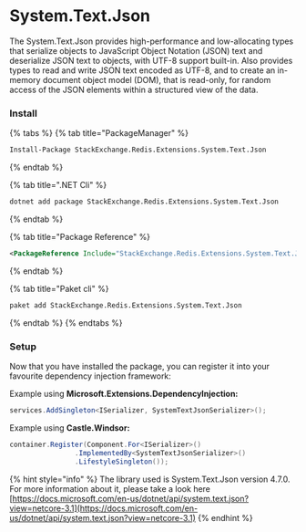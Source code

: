 # System.Text.Json

The System.Text.Json provides high-performance and low-allocating types that serialize objects to JavaScript Object Notation (JSON) text and deserialize JSON text to objects, with UTF-8 support built-in. Also provides types to read and write JSON text encoded as UTF-8, and to create an in-memory document object model (DOM), that is read-only, for random access of the JSON elements within a structured view of the data.

### Install

{% tabs %}
{% tab title="PackageManager" %}
```bash
Install-Package StackExchange.Redis.Extensions.System.Text.Json
```
{% endtab %}

{% tab title=".NET Cli" %}
```bash
dotnet add package StackExchange.Redis.Extensions.System.Text.Json
```
{% endtab %}

{% tab title="Package Reference" %}
```xml
<PackageReference Include="StackExchange.Redis.Extensions.System.Text.Json" Version="5.5.0" />
```
{% endtab %}

{% tab title="Paket cli" %}
```bash
paket add StackExchange.Redis.Extensions.System.Text.Json
```
{% endtab %}
{% endtabs %}

### Setup

Now that you have installed the package, you can register it into your favourite dependency injection framework:

Example using **Microsoft.Extensions.DependencyInjection:**

```csharp
services.AddSingleton<ISerializer, SystemTextJsonSerializer>();
```

Example using **Castle.Windsor:**

```csharp
container.Register(Component.For<ISerializer>()
				.ImplementedBy<SystemTextJsonSerializer>()
				.LifestyleSingleton());
```

{% hint style="info" %}
The library used is System.Text.Json version 4.7.0. For more information about it, please take a look here [https://docs.microsoft.com/en-us/dotnet/api/system.text.json?view=netcore-3.1](https://docs.microsoft.com/en-us/dotnet/api/system.text.json?view=netcore-3.1)
{% endhint %}

